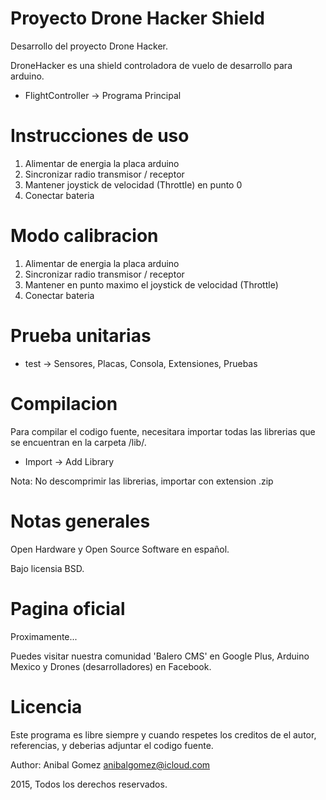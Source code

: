 Proyecto Drone Hacker Shield
============================

Desarrollo del proyecto Drone Hacker.

DroneHacker es una shield controladora de vuelo de desarrollo para arduino.

* FlightController -> Programa Principal

Instrucciones de uso
====================

1. Alimentar de energia la placa arduino
2. Sincronizar radio transmisor / receptor
3. Mantener joystick de velocidad (Throttle) en punto 0
4. Conectar bateria

Modo calibracion
================

1. Alimentar de energia la placa arduino
2. Sincronizar radio transmisor / receptor
3. Mantener en punto maximo el joystick de velocidad (Throttle)
4. Conectar bateria

Prueba unitarias
================

* test -> Sensores, Placas, Consola, Extensiones, Pruebas

Compilacion
===========

Para compilar el codigo fuente, necesitara importar todas las librerias
que se encuentran en la carpeta /lib/.

* Import -> Add Library

Nota: No descomprimir las librerias, importar con extension .zip

Notas generales
===============

Open Hardware y Open Source Software en español.

Bajo licensia BSD.

Pagina oficial
==============

Proximamente...

Puedes visitar nuestra comunidad 'Balero CMS' en Google Plus,
Arduino Mexico y Drones (desarrolladores) en Facebook.


Licencia
========

Este programa es libre siempre y cuando respetes los creditos
de el autor, referencias, y deberias adjuntar el codigo fuente.

Author: Anibal Gomez <anibalgomez@icloud.com>

2015, Todos los derechos reservados.

